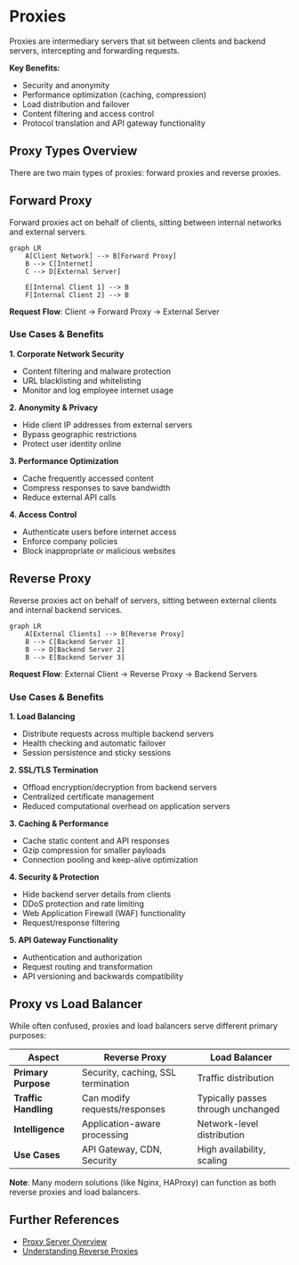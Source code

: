 # Proxies

Proxies are intermediary servers that sit between clients and backend servers, intercepting and forwarding requests.

**Key Benefits:**

- Security and anonymity
- Performance optimization (caching, compression)
- Load distribution and failover
- Content filtering and access control
- Protocol translation and API gateway functionality

## Proxy Types Overview

There are two main types of proxies: forward proxies and reverse proxies.

## Forward Proxy

Forward proxies act on behalf of clients, sitting between internal networks and external servers.

```mermaid
graph LR
    A[Client Network] --> B[Forward Proxy]
    B --> C[Internet]
    C --> D[External Server]
    
    E[Internal Client 1] --> B
    F[Internal Client 2] --> B
```

**Request Flow**: Client → Forward Proxy → External Server

### Use Cases & Benefits

**1. Corporate Network Security**

- Content filtering and malware protection
- URL blacklisting and whitelisting
- Monitor and log employee internet usage

**2. Anonymity & Privacy**

- Hide client IP addresses from external servers
- Bypass geographic restrictions
- Protect user identity online

**3. Performance Optimization**

- Cache frequently accessed content
- Compress responses to save bandwidth
- Reduce external API calls

**4. Access Control**

- Authenticate users before internet access
- Enforce company policies
- Block inappropriate or malicious websites

## Reverse Proxy

Reverse proxies act on behalf of servers, sitting between external clients and internal backend services.

```mermaid
graph LR
    A[External Clients] --> B[Reverse Proxy]
    B --> C[Backend Server 1]
    B --> D[Backend Server 2]
    B --> E[Backend Server 3]
```

**Request Flow**: External Client → Reverse Proxy → Backend Servers

### Use Cases & Benefits

**1. Load Balancing**

- Distribute requests across multiple backend servers
- Health checking and automatic failover
- Session persistence and sticky sessions

**2. SSL/TLS Termination**

- Offload encryption/decryption from backend servers
- Centralized certificate management
- Reduced computational overhead on application servers

**3. Caching & Performance**

- Cache static content and API responses
- Gzip compression for smaller payloads
- Connection pooling and keep-alive optimization

**4. Security & Protection**

- Hide backend server details from clients
- DDoS protection and rate limiting
- Web Application Firewall (WAF) functionality
- Request/response filtering

**5. API Gateway Functionality**

- Authentication and authorization
- Request routing and transformation
- API versioning and backwards compatibility

## Proxy vs Load Balancer

While often confused, proxies and load balancers serve different primary purposes:

| Aspect               | Reverse Proxy                      | Load Balancer                      |
|----------------------|------------------------------------|------------------------------------|
| **Primary Purpose**  | Security, caching, SSL termination | Traffic distribution               |
| **Traffic Handling** | Can modify requests/responses      | Typically passes through unchanged |
| **Intelligence**     | Application-aware processing       | Network-level distribution         |
| **Use Cases**        | API Gateway, CDN, Security         | High availability, scaling         |

**Note**: Many modern solutions (like Nginx, HAProxy) can function as both reverse proxies and load balancers.

## Further References

- [Proxy Server Overview](https://en.wikipedia.org/wiki/Proxy_server)
- [Understanding Reverse Proxies](https://www.cloudflare.com/learning/cdn/glossary/reverse-proxy/)
